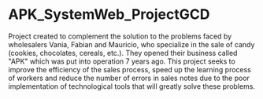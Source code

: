 # APK_SystemWeb_ProjectGCD
Project created to complement the solution to the problems faced by wholesalers Vania, Fabian and Mauricio, who specialize in the sale of candy (cookies, chocolates, cereals, etc.). They opened their business called "APK" which was put into operation 7 years ago.
This project seeks to improve the efficiency of the sales process, speed up the learning process of workers and reduce the number of errors in sales notes due to the poor implementation of technological tools that will greatly solve these problems.
